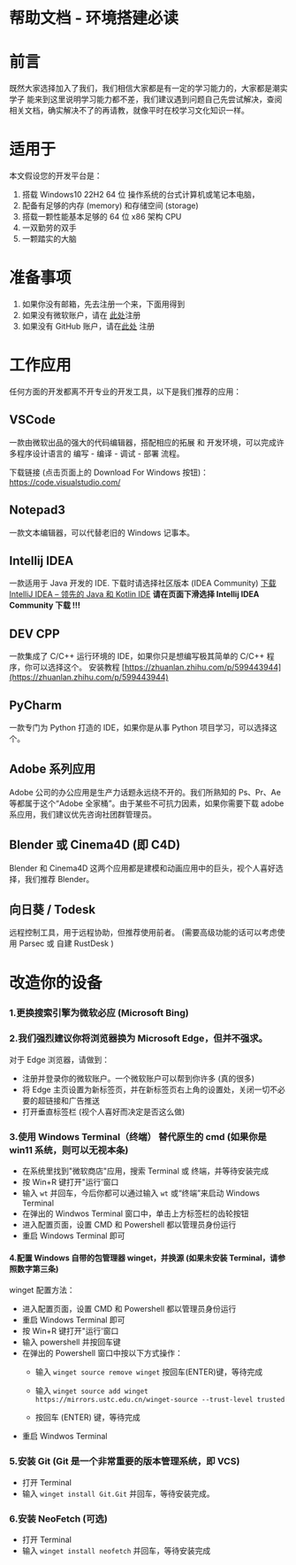 # 帮助文档 - 环境搭建必读

# 前言
既然大家选择加入了我们，我们相信大家都是有一定的学习能力的，大家都是潮实学子 能来到这里说明学习能力都不差，我们建议遇到问题自己先尝试解决，查阅相关文档，确实解决不了的再请教，就像平时在校学习文化知识一样。
	
# 适用于
本文假设您的开发平台是：
1. 搭载 Windows10 22H2 64 位 操作系统的台式计算机或笔记本电脑，
2. 配备有足够的内存 (memory) 和存储空间 (storage)
3. 搭载一颗性能基本足够的 64 位 x86 架构 CPU
4. 一双勤劳的双手
5. 一颗踏实的大脑
	
# 准备事项
1. 如果你没有邮箱，先去注册一个来，下面用得到
2. 如果没有微软账户，请在 [此处](https://account.microsoft.com/account)注册
3. 如果没有 GitHub 账户，请在[此处](https://github.com/) 注册
	
# 工作应用
任何方面的开发都离不开专业的开发工具，以下是我们推荐的应用：	
	
## VSCode
一款由微软出品的强大的代码编辑器，搭配相应的拓展 和 开发环境，可以完成许多程序设计语言的 编写 - 编译 - 调试 - 部署 流程。	

下载链接 (点击页面上的 Download For Windows 按钮)：https://code.visualstudio.com/ 

 
## Notepad3
一款文本编辑器，可以代替老旧的 Windows 记事本。
 
## Intellij IDEA
一款适用于 Java 开发的 IDE. 下载时请选择社区版本 (IDEA Community)
 [下载 IntelliJ IDEA – 领先的 Java 和 Kotlin IDE](https://www.jetbrains.com/zh-cn/idea/download/?section=windows)
**请在页面下滑选择 Intellij IDEA Community 下载 !!!**

 
## DEV CPP
一款集成了 C/C++ 运行环境的 IDE，如果你只是想编写极其简单的 C/C++ 程序，你可以选择这个。
安装教程 [https://zhuanlan.zhihu.com/p/599443944](https://zhuanlan.zhihu.com/p/599443944)

 ## PyCharm
一款专门为 Python 打造的 IDE，如果你是从事 Python 项目学习，可以选择这个。

 
## Adobe 系列应用
Adobe 公司的办公应用是生产力话题永远绕不开的。我们所熟知的 Ps、Pr、Ae 等都属于这个“Adobe 全家桶”。由于某些不可抗力因素，如果你需要下载 adobe 系应用，我们建议优先咨询社团群管理员。

 
## Blender 或 Cinema4D (即 C4D)
Blender 和 Cinema4D 这两个应用都是建模和动画应用中的巨头，视个人喜好选择，我们推荐 Blender。

 
## 向日葵 / Todesk
远程控制工具，用于远程协助，但推荐使用前者。
(需要高级功能的话可以考虑使用 Parsec 或 自建 RustDesk )

 
# 改造你的设备
### 1.更换搜索引擎为微软必应 (Microsoft Bing)
	
### 2.我们强烈建议你将浏览器换为 Microsoft Edge，但并不强求。
对于 Edge 浏览器，请做到：
- 注册并登录你的微软账户。一个微软账户可以帮到你许多 (真的很多)
- 将 Edge 主页设置为新标签页，并在新标签页右上角的设置处，关闭一切不必要的超链接和广告推送
- 打开垂直标签栏 (视个人喜好而决定是否这么做)
	
### 3.使用 Windows Terminal（终端） 替代原生的 cmd (如果你是 win11 系统，则可以无视本条)
- 在系统里找到"微软商店"应用，搜索 Terminal 或 终端，并等待安装完成
- 按 Win+R 键打开"运行'窗口
- 输入 `wt` 并回车，今后你都可以通过输入 `wt` 或“终端”来启动 Windows Terminal
- 在弹出的 Windwos Terminal 窗口中，单击上方标签栏的齿轮按钮
- 进入配置页面，设置 CMD 和 Powershell 都以管理员身份运行
- 重启 Windows Terminal 即可
	
#### 4.配置 Windows 自带的包管理器 winget，并换源 (如果未安装 Terminal，请参照数字第三条)
winget 配置方法：
- 进入配置页面，设置 CMD 和 Powershell 都以管理员身份运行
- 重启 Windows Terminal 即可
- 按 Win+R 键打开"运行'窗口
- 输入 powershell 并按回车键
- 在弹出的 Powershell 窗口中按以下方式操作：
    - 输入 `winget source remove winget`
    按回车(ENTER)键，等待完成

    - 输入 `winget source add winget https://mirrors.ustc.edu.cn/winget-source --trust-level trusted`

    - 按回车 (ENTER) 键，等待完成
- 重启 Windwos Terminal
	
### 5.安装 Git (Git 是一个非常重要的版本管理系统，即 VCS)
- 打开 Terminal
- 输入 `winget install Git.Git` 并回车，等待安装完成。
	
### 6.安装 NeoFetch (可选)
- 打开 Terminal
- 输入 `winget install neofetch` 并回车，等待安装完成
